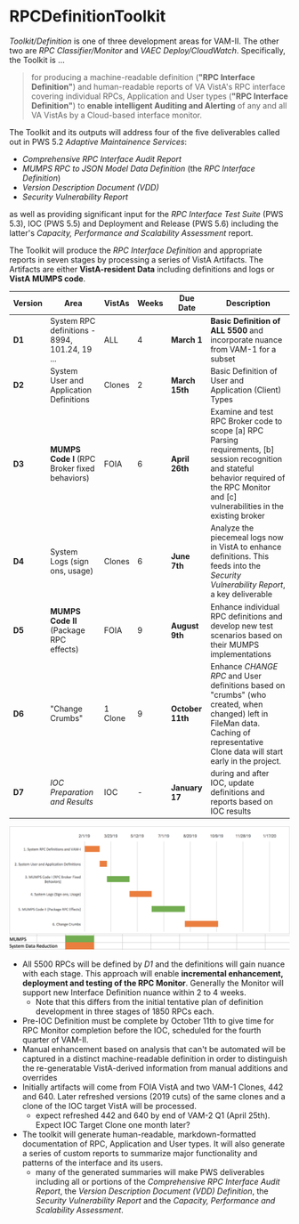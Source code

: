 # RPCDefinitionToolkit

_Toolkit/Definition_ is one of three development areas for VAM-II. The other two are _RPC Classifier/Monitor_ and _VAEC Deploy/CloudWatch_. Specifically, the Toolkit is ...

> for producing a machine-readable definition (__"RPC Interface Definition"__) and human-readable reports of VA VistA's RPC interface covering individual RPCs, Application and User types (__"RPC Interface Definition"__) to __enable intelligent Auditing and Alerting__ of any and all VA VistAs by a Cloud-based interface monitor.

The Toolkit and its outputs will address four of the five deliverables called out in PWS 5.2 _Adaptive Maintainence Services_:
  * _Comprehensive RPC Interface Audit Report_
  * _MUMPS RPC to JSON Model Data Definition_ (the _RPC Interface Definition_)
  * _Version Description Document (VDD)_
  * _Security Vulnerability Report_

as well as providing significant input for the _RPC Interface Test Suite_ (PWS 5.3), IOC (PWS 5.5) and Deployment and Release (PWS 5.6) including the latter's _Capacity, Performance and Scalability Assessment_ report.

The Toolkit will produce the _RPC Interface Definition_ and appropriate reports in seven stages by processing a series of VistA Artifacts. The Artifacts are either __VistA-resident Data__ including definitions and logs or __VistA MUMPS code__.

Version | Area | VistAs | Weeks | Due Date | Description
--- | --- | --- | --- | --- | ---
__D1__ | System RPC definitions - 8994, 101.24, 19 ... | ALL | 4 | __March 1__ | __Basic Definition of ALL 5500__ and incorporate nuance from VAM-1 for a subset
__D2__ | System User and Application Definitions | Clones | 2 | __March 15th__ | Basic Definition of User and Application (Client) Types
__D3__ | __MUMPS Code I__ (RPC Broker fixed behaviors) | FOIA | 6 | __April 26th__ | Examine and test RPC Broker code to scope [a] RPC Parsing requirements, [b] session recognition and stateful behavior required of the RPC Monitor and [c] vulnerabilities in the existing broker
__D4__ | System Logs (sign ons, usage) | Clones | 6 | __June 7th__ | Analyze the piecemeal logs now in VistA to enhance definitions. This feeds into the _Security Vulnerability Report_, a key deliverable 
__D5__ | __MUMPS Code II__ (Package RPC effects) | FOIA | 9 | __August 9th__ | Enhance individual RPC definitions and develop new test scenarios based on their MUMPS implementations
__D6__ | "Change Crumbs" | 1 Clone | 9 | __October 11th__ | Enhance _CHANGE RPC_ and User definitions based on "crumbs" (who created, when changed) left in FileMan data. Caching of representative Clone data will start early in the project.
__D7__ | _IOC Preparation and Results_ | IOC | - | __January 17__ | during and after IOC, update definitions and reports based on IOC results

![Gantt TK](Images/vam2TKGantt.png)

  * All 5500 RPCs will be defined by _D1_ and the definitions will gain nuance with each stage. This approach will enable __incremental enhancement, deployment and testing of the RPC Monitor__. Generally the Monitor will support new Interface Definition nuance within 2 to 4 weeks.
    * Note that this differs from the initial tentative plan of definition development in three stages of 1850 RPCs each. 
  * Pre-IOC Definition must be complete by October 11th to give time for RPC Monitor completion before the IOC, scheduled for the fourth quarter of VAM-II.
  * Manual enhancement based on analysis that can't be automated will be captured in a distinct machine-readable definition in order to distinguish the re-generatable
VistA-derived information from manual additions and overrides
  * Initially artifacts will come from FOIA VistA and two VAM-1 Clones, 442 and 640. Later refreshed versions (2019 cuts) of the same clones and a clone of the IOC target VistA will be processed.
    * expect refreshed 442 and 640 by end of VAM-2 Q1 (April 25th). Expect IOC Target Clone one month later?
  * The toolkit will generate human-readable, markdown-formatted documentation of RPC, Application and User types. It will also generate a series of custom reports to summarize major functionality and patterns of the interface and its users.
    * many of the generated summaries will make PWS deliverables including all or portions of the _Comprehensive RPC Interface Audit Report_, the _Version Description Document (VDD) Definition_, the _Security Vulnerability Report_ and the _Capacity, Performance and Scalability Assessment_.

